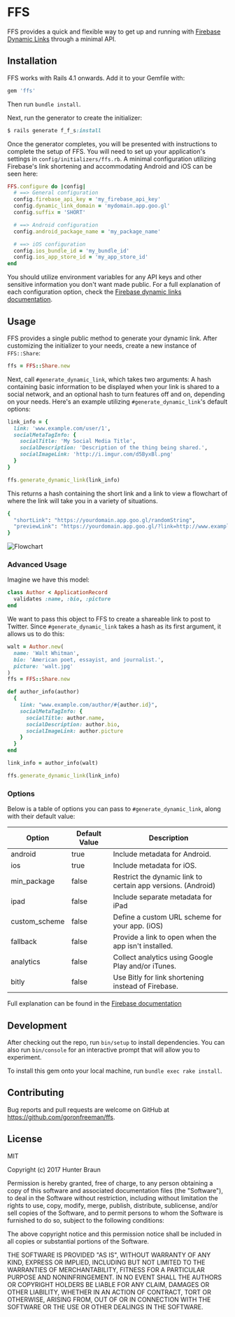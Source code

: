# FFS

FFS provides a quick and flexible way to get up and running with
[Firebase Dynamic Links](https://firebase.google.com/docs/dynamic-links/)
through a minimal API.

## Installation

FFS works with Rails 4.1 onwards. Add it to your Gemfile with:

```ruby
gem 'ffs'
```

Then run `bundle install`.

Next, run the generator to create the initializer:

```ruby
$ rails generate f_f_s:install
```

Once the generator completes, you will be presented with instructions to
complete the setup of FFS. You will need to set up your application's settings
in `config/initializers/ffs.rb`. A minimal configuration utilizing Firebase's
link shortening and accommodating Android and iOS can be seen here:

```ruby
FFS.configure do |config|
  # ==> General configuration
  config.firebase_api_key = 'my_firebase_api_key'
  config.dynamic_link_domain = 'mydomain.app.goo.gl'
  config.suffix = 'SHORT'

  # ==> Android configuration
  config.android_package_name = 'my_package_name'

  # ==> iOS configuration
  config.ios_bundle_id = 'my_bundle_id'
  config.ios_app_store_id = 'my_app_store_id'
end
```

You should utilize environment variables for any API keys and other sensitive
information you don't want made public.
For a full explanation of each configuration option, check the
[Firebase dynamic links documentation](https://firebase.google.com/docs/reference/dynamic-links/link-shortener).

## Usage

FFS provides a single public method to generate your dynamic link. After customizing the initializer to your needs, create a new instance of `FFS::Share`:

```ruby
ffs = FFS::Share.new
```

Next, call `#generate_dynamic_link`, which takes two arguments: A hash containing basic information to be displayed when your link is shared to a social network, and an optional hash to turn features off and on, depending on your needs. Here's an example utilizing `#generate_dynamic_link`'s default options:

```ruby
link_info = {
  link: 'www.example.com/user/1',
  socialMetaTagInfo: {
    socialTitle: 'My Social Media Title',
    socialDescription: 'Description of the thing being shared.',
    socialImageLink: 'http://i.imgur.com/d5ByxBl.png'
  }
}

ffs.generate_dynamic_link(link_info)
```

This returns a hash containing the short link and a link to view a flowchart of
where the link will take you in a variety of situations.

```ruby
{
  "shortLink": "https://yourdomain.app.goo.gl/randomString",
  "previewLink": "https://yourdomain.app.goo.gl/?link=http://www.example.com&apn=com.example.hello"
}
```

![Flowchart](http://i.imgur.com/qanlwcs.png)

### Advanced Usage

Imagine we have this model:

```ruby
class Author < ApplicationRecord
  validates :name, :bio, :picture
end
```

We want to pass this object to FFS to create a shareable link to post to Twitter.
Since `#generate_dynamic_link` takes a hash as its first argument, it allows
us to do this:

```ruby
walt = Author.new(
  name: 'Walt Whitman',
  bio: 'American poet, essayist, and journalist.',
  picture: 'walt.jpg'
)
ffs = FFS::Share.new

def author_info(author)
  {
    link: "www.example.com/author/#{author.id}",
    socialMetaTagInfo: {
      socialTitle: author.name,
      socialDescription: author.bio,
      socialImageLink: author.picture
    }
  }
end

link_info = author_info(walt)

ffs.generate_dynamic_link(link_info)
```

### Options

Below is a table of options you can pass to `#generate_dynamic_link`, along with their default value:

| Option  | Default Value | Description |
| ------------- | ------------- | ------------- |
| android  | true | Include metadata for Android. |
| ios | true | Include metadata for iOS. |
| min_package | false | Restrict the dynamic link to certain app versions. (Android) |
| ipad | false | Include separate metadata for iPad |
| custom_scheme | false | Define a custom URL scheme for your app. (iOS) |
| fallback | false | Provide a link to open when the app isn't installed. |
| analytics | false | Collect analytics using Google Play and/or iTunes. |
| bitly | false | Use Bitly for link shortening instead of Firebase. |

Full explanation can be found in the
[Firebase documentation](https://firebase.google.com/docs/reference/dynamic-links/link-shortener#parameters)

## Development

After checking out the repo, run `bin/setup` to install dependencies. You can also run `bin/console` for an interactive prompt that will allow you to experiment.

To install this gem onto your local machine, run `bundle exec rake install`.

## Contributing

Bug reports and pull requests are welcome on GitHub at https://github.com/goronfreeman/ffs.

## License

MIT

Copyright (c) 2017 Hunter Braun

Permission is hereby granted, free of charge, to any person obtaining a copy of this software and associated documentation files (the "Software"), to deal in the Software without restriction, including without limitation the rights to use, copy, modify, merge, publish, distribute, sublicense, and/or sell copies of the Software, and to permit persons to whom the Software is furnished to do so, subject to the following conditions:

The above copyright notice and this permission notice shall be included in all copies or substantial portions of the Software.

THE SOFTWARE IS PROVIDED "AS IS", WITHOUT WARRANTY OF ANY KIND, EXPRESS OR IMPLIED, INCLUDING BUT NOT LIMITED TO THE WARRANTIES OF MERCHANTABILITY, FITNESS FOR A PARTICULAR PURPOSE AND NONINFRINGEMENT. IN NO EVENT SHALL THE AUTHORS OR COPYRIGHT HOLDERS BE LIABLE FOR ANY CLAIM, DAMAGES OR OTHER LIABILITY, WHETHER IN AN ACTION OF CONTRACT, TORT OR OTHERWISE, ARISING FROM, OUT OF OR IN CONNECTION WITH THE SOFTWARE OR THE USE OR OTHER DEALINGS IN THE SOFTWARE.
